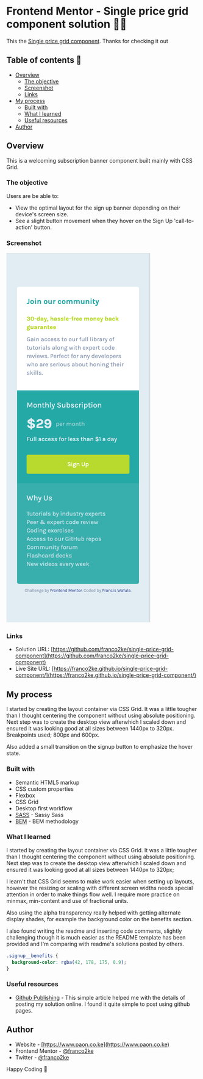 # Frontend Mentor - Single price grid component solution 👋🏾

This the [Single price grid component](design/desktop-preview.png). Thanks for checking it out

## Table of contents 🧳

- [Overview](#overview)
  - [The objective](#the-objective)
  - [Screenshot](#screenshot)
  - [Links](#links)
- [My process](#my-process)
  - [Built with](#built-with)
  - [What I learned](#what-i-learned)
  - [Useful resources](#useful-resources)
- [Author](#author)

## Overview

This is a welcoming subscription banner component built mainly with CSS Grid.

### The objective

Users are be able to:

- View the optimal layout for the sign up banner depending on their device's screen size.
- See a slight button movement when they hover on the Sign Up 'call-to-action' button.

### Screenshot

![Mobile View](design/mobile-design.png)

### Links

- Solution URL: [https://github.com/franco2ke/single-price-grid-component](https://github.com/franco2ke/single-price-grid-component)
- Live Site URL: [https://franco2ke.github.io/single-price-grid-component/](https://franco2ke.github.io/single-price-grid-component/)

## My process

I started by creating the layout container via CSS Grid. It was a little tougher than I thought centering the component without using absolute positioning. Next step was to create the desktop view afterwhich I scaled down and ensured it was looking good at all sizes between 1440px to 320px. Breakpoints used; 800px and 600px.

Also added a small transition on the signup button to emphasize the hover state.

### Built with

- Semantic HTML5 markup
- CSS custom properties
- Flexbox
- CSS Grid
- Desktop first workflow
- [SASS](https://sass-guidelin.es) - Sassy Sass
- [BEM](http://getbem.com/introduction/) - BEM methodology

### What I learned

I started by creating the layout container via CSS Grid. It was a little tougher than I thought centering the component without using absolute positioning. Next step was to create the desktop view afterwhich I scaled down and ensured it was looking good at all sizes between 1440px to 320px;

I learn't that CSS Grid seems to make work easier when setting up layouts, however the resizing or scaling with different screen widths needs special attention in order to make things flow well. I require more practice on minmax, min-content and use of fractional units.

Also using the alpha transparency really helped with getting alternate display shades, for example the background color on the benefits section.

I also found writing the readme and inserting code comments, slightly challenging though it is much easier as the README template has been provided and I'm comparing with readme's solutions posted by others.

```css
.signup__benefits {
  background-color: rgba(42, 178, 175, 0.9);
}
```

### Useful resources

- [Github Publishing](https://docs.github.com/en/pages/getting-started-with-github-pages/configuring-a-publishing-source-for-your-github-pages-site) - This simple article helped me with the details of posting my solution online. I found it quite simple to post using github pages.

## Author

- Website - [https://www.paon.co.ke](https://www.paon.co.ke)
- Frontend Mentor - [@franco2ke](https://www.frontendmentor.io/profile/franco2ke)
- Twitter - [@franco2ke](https://twitter.com/franco2ke)

Happy Coding 🎯
